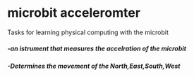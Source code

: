 # microbit acceleromter
Tasks for learning physical computing with the microbit
##### -an istrument that measures the accelration of the microbit
##### -Determines the movement of the North,East,South,West 
#####
